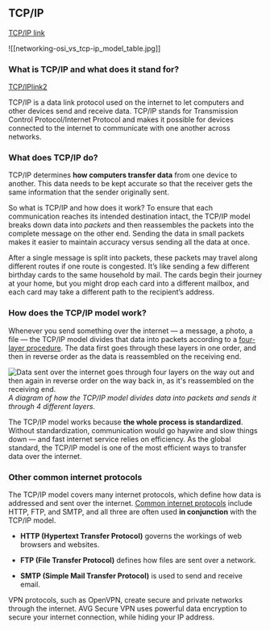 ## TCP/IP
[TCP/IP link](https://www.techtarget.com/searchnetworking/definition/TCP-IP)

![[networking-osi_vs_tcp-ip_model_table.jpg]]

### What is TCP/IP and what does it stand for?
[TCP/IPlink2](https://www.techtarget.com/searchnetworking/definition/TCP-IP)

TCP/IP is a data link protocol used on the internet to let computers and other devices send and receive data. TCP/IP stands for Transmission Control Protocol/Internet Protocol and makes it possible for devices connected to the internet to communicate with one another across networks.

### What does TCP/IP do?

TCP/IP determines **how computers transfer data** from one device to another. This data needs to be kept accurate so that the receiver gets the same information that the sender originally sent.

So what is TCP/IP and how does it work? To ensure that each communication reaches its intended destination intact, the TCP/IP model breaks down data into _packets_ and then reassembles the packets into the complete message on the other end. Sending the data in small packets makes it easier to maintain accuracy versus sending all the data at once.

After a single message is split into packets, these packets may travel along different routes if one route is congested. It’s like sending a few different birthday cards to the same household by mail. The cards begin their journey at your home, but you might drop each card into a different mailbox, and each card may take a different path to the recipient’s address.

### How does the TCP/IP model work?

Whenever you send something over the internet — a message, a photo, a file — the TCP/IP model divides that data into packets according to a [four-layer procedure](https://www.avg.com/en/signal/what-is-tcp-ip#what-are-the-layers-of-the-tcpip-model). The data first goes through these layers in one order, and then in reverse order as the data is reassembled on the receiving end.

![Data sent over the internet goes through four layers on the way out and then again in reverse order on the way back in, as it's reassembled on the receiving end.](https://signal.avg.com/hs-fs/hubfs/Blog_Content/Avg/Signal/AVG%20Signal%20Images/What%20is%20TCPIP%20(Signal)/TCP-IP.png?width=1320&name=TCP-IP.png)_A diagram of how the TCP/IP model divides data into packets and sends it through 4 different layers._

The TCP/IP model works because **the whole process is standardized**. Without standardization, communication would go haywire and slow things down — and fast internet service relies on efficiency. As the global standard, the TCP/IP model is one of the most efficient ways to transfer data over the internet.

### Other common internet protocols

The TCP/IP model covers many internet protocols, which define how data is addressed and sent over the internet. [Common internet protocols](Protocols.md) include HTTP, FTP, and SMTP, and all three are often used **in conjunction** with the TCP/IP model.

- **HTTP (Hypertext Transfer Protocol)** governs the workings of web browsers and websites.
    
- **FTP (File Transfer Protocol)** defines how files are sent over a network.
    
- **SMTP (Simple Mail Transfer Protocol)** is used to send and receive email.
    

VPN protocols, such as OpenVPN, create secure and private networks through the internet. AVG Secure VPN uses powerful data encryption to secure your internet connection, while hiding your IP address. 
